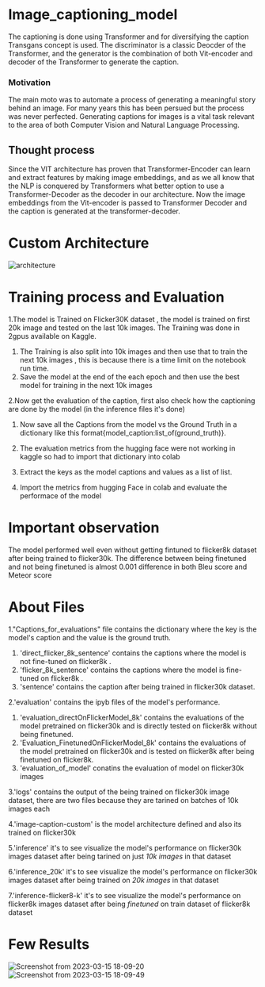 # Image_captioning_model
The captioning is done using Transformer and for diversifying the caption Transgans concept is used. 
The discriminator is a classic Deocder of the Transformer, and the generator is the combination of both Vit-encoder and decoder of the Transformer to generate the caption.

### Motivation
The main moto was to automate a process of generating a meaningful story behind an image. For many years this has been persued but the process was never perfected. Generating captions for images is a vital task relevant to the area of both Computer Vision and Natural Language Processing.

## Thought process
Since the VIT architecture has proven that Transformer-Encoder can learn and extract features by making image embeddings, and as we all know that the NLP is conquered by Transformers what better option to use a Transformer-Decoder as the decoder in our architecture.
Now the image embeddings from the Vit-encoder is passed to Transformer Decoder and the caption is generated at the transformer-decoder.

# Custom Architecture 
![architecture](https://user-images.githubusercontent.com/105441109/225309814-eff98f2e-01e4-4974-8e1e-0386c99b112b.jpg)


# Training process and Evaluation

1.The model is Trained on Flicker30K dataset , the model is trained on first 20k image and tested on the last 10k images. The Training was done in 2gpus available on Kaggle.
  1. The Training is also split into 10k images and then use that to train the next 10k images , this is because there is a time limit on the notebook run time.
  2. Save the model at the end of the each epoch and then use the best model for training in the next 10k images

2.Now get the evaluation of the caption, first also check how the captioning are done by the model (in the inference files it's done)
  1. Now save all the Captions from the model vs the Ground Truth in a dictionary like this format{model_caption:list_of(ground_truth)}.
  2. The evaluation metrics from the hugging face were not working in kaggle so had to import that dictionary into colab
  3. Extract the keys as the model captions and values as a list of list.

3. Import the metrics from hugging Face in colab and evaluate the performace of the model

# Important observation
The model performed well even without getting fintuned to flicker8k dataset after being trained to flicker30k. The difference between being finetuned and not being finetuned is almost 0.001 difference in both Bleu score and Meteor score

# About Files

1."Captions_for_evaluations" file contains the dictionary where the key is the model's caption and the value is the ground truth.
  1. 'direct_flicker_8k_sentence' contains the captions where the model is not fine-tuned on flicker8k .
  2. 'flicker_8k_sentence' contains the captions where the model is fine-tuned on flicker8k .
  3. 'sentence' contains the caption after being trained in flicker30k dataset.

2.'evaluation' contains the ipyb files of the model's performance.
  1. 'evaluation_directOnFlickerModel_8k' contains the evaluations of the model pretrained on flicker30k and is directly tested on flicker8k without being finetuned.
  2. 'Evaluation_FinetunedOnFlickerModel_8k' contains the evaluations of the model pretrained on flicker30k and is tested on flicker8k after being finetuned on flicker8k.
  3. 'evaluation_of_model' conatins the evaluation of model on flicker30k images

3.'logs' contains the output of the being trained on flicker30k image dataset, there are two files because they are tarined on batches of 10k images each

4.'image-caption-custom' is the model architecture defined and also its trained on flicker30k

5.'inference' it's to see visualize the model's performance on flicker30k images dataset after being tarined on just *10k images* in that dataset

6.'inference_20k' it's to see visualize the model's performance on flicker30k images dataset after being trained on *20k images* in that dataset

7.'inference-flicker8-k' it's to see visualize the model's performance on flicker8k images dataset after being *finetuned* on train dataset of flicker8k dataset
# Few Results
![Screenshot from 2023-03-15 18-09-20](https://user-images.githubusercontent.com/105441109/225311949-a072c536-940f-46c8-b956-dc013b656095.png)
![Screenshot from 2023-03-15 18-09-49](https://user-images.githubusercontent.com/105441109/225311993-2c77a255-7c44-4649-96d2-5238b05567aa.png)





